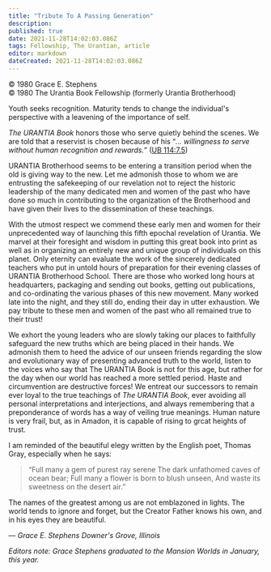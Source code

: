 ```yaml
---
title: "Tribute To A Passing Generation"
description: 
published: true
date: 2021-11-28T14:02:03.086Z
tags: Fellowship, The Urantian, article
editor: markdown
dateCreated: 2021-11-28T14:02:03.086Z
---
```


<p class="v-card v-sheet theme--light grey lighten-3 px-2">© 1980 Grace E. Stephens<br>© 1980 The Urantia Book Fellowship (formerly Urantia Brotherhood)</p>

Youth seeks recognition. Maturity tends to change the individual's perspective with a leavening of the importance of self.

_The URANTIA Book_ honors those who serve quietly behind the scenes. We are told that a reservist is chosen because of his “_... willingness to serve without human recognition and rewards._” ([UB 114:7.5](/en/The_Urantia_Book/114#p7_5))

URANTIA Brotherhood seems to be entering a transition period when the old is giving way to the new. Let me admonish those to whom we are entrusting the safekeeping of our revelation not to reject the historic leadership of the many dedicated men and women of the past who have done so much in contributing to the organization of the Brotherhood and have given their lives to the dissemination of these teachings.

With the utmost respect we commend these early men and women for their unprecedented way of launching this fifth epochal revelation of Urantia. We marvel at their foresight and wisdom in putting this great book into print as well as in organizing an entirely new and unique group of individuals on this planet. Only eternity can evaluate the work of the sincerely dedicated teachers who put in untold hours of preparation for their evening classes of URANTIA Brotherhood School. There are those who worked long hours at headquarters, packaging and sending out books, getting out publications, and co-ordinating the various phases of this new movement. Many worked late into the night, and they still do, ending their day in utter exhaustion. We pay tribute to these men and women of the past who all remained true to their trust!

We exhort the young leaders who are slowly taking our places to faithfully safeguard the new truths which are being placed in their hands. We admonish them to heed the advice of our unseen friends regarding the slow and evolutionary way of presenting advanced truth to the world, listen to the voices who say that The URANTIA Book is not for this age, but rather for the day when our world has reached a more settled period. Haste and circumvention are destructive forces! We entreat our successors to remain ever loyal to the true teachings of _The URANTIA Book_, ever avoiding all personal interpretations and interjections, and always remembering that a preponderance of words has a way of veiling true meanings. Human nature is very frail, but, as in Amadon, it is capable of rising to grcat heights of trust.

I am reminded of the beautiful elegy written by the English poet, Thomas Gray, especially when he says:

> “Full many a gem of purest ray serene
> The dark unfathomed caves of ocean bear;
> Full many a flower is born to blush unseen,
> And waste its sweetness on the desert air.”

The names of the greatest among us are not emblazoned in lights. The world tends to ignore and forget, but the Creator Father knows his own, and in his eyes they are beautiful.

— _Grace E. Stephens_
_Downer's Grove, Illinois_

_Editors note: Grace Stephens graduated to the Mansion Worlds in January, this year._